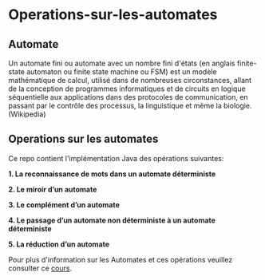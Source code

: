 # Operations-sur-les-automates
## Automate
Un automate fini ou automate avec un nombre fini d'états (en anglais finite-state automaton ou finite state machine ou FSM) est un modèle mathématique de calcul, utilisé dans de nombreuses circonstances, allant de la conception de programmes informatiques et de circuits en logique séquentielle aux applications dans des protocoles de communication, en passant par le contrôle des processus, la linguistique et même la biologie. (Wikipedia)
## Operations sur les automates
Ce repo contient l'implémentation Java des opérations suivantes:

**1. La reconnaissance de mots dans un automate déterministe**

**2. Le miroir d’un automate**

**3. Le complément d’un automate**

**4. Le passage d’un automate non déterministe à un automate déterministe**

**5. La réduction d’un automate**

Pour plus d'information sur les Automates et ces opérations veuillez consulter ce [cours](http://www.i3s.unice.fr/~fedou/wwwUnice/CoursOFI_files/OFI8.pdf).
